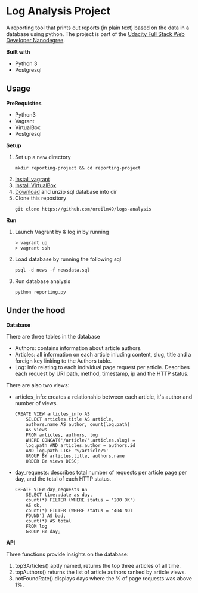 # Log Analysis Project
A reporting tool that prints out reports (in plain text) based on the data in a database using python. The project is part of the
[Udacity Full Stack Web Developer Nanodegree](https://eu.udacity.com/course/full-stack-web-developer-nanodegree--nd004).

<b>Built with</b>
- Python 3
- Postgresql

## Usage
<b>PreRequisites</b>
- Python3
- Vagrant
- VirtualBox
- Postgresql

<b>Setup</b>
1. Set up a new directory
    ~~~~
    mkdir reporting-project && cd reporting-project
    ~~~~
1. [Install vagrant](https://www.vagrantup.com/docs/installation/)
2. [Install VirtualBox](https://www.virtualbox.org/wiki/Downloads)
3. [Download](https://d17h27t6h515a5.cloudfront.net/topher/2016/August/57b5f748_newsdata/newsdata.zip) and unzip sql database into dir
3. Clone this repository
    ~~~~
    git clone https://github.com/oreilm49/logs-analysis
    ~~~~

<b>Run</b>
1. Launch Vagrant by & log in by running
    ~~~~
    > vagrant up
    > vagrant ssh
    ~~~~
2. Load database by running the following sql
    ~~~~
    psql -d news -f newsdata.sql
    ~~~~
3. Run database analysis
    ~~~~
    python reporting.py
    ~~~~

## Under the hood
<b>Database</b>

There are three tables in the database
- Authors: contains information about article authors.
- Articles: all information on each article inluding content, slug, title and a foreign key linking to the Authors table.
- Log: Info relating to each individual page request per article. Describes each request by URI path, method, timestamp, ip and the HTTP status.

There are also two views:
- articles_info: creates a relationship between each article, it's author and number of views.
    ~~~~
    CREATE VIEW articles_info AS
        SELECT articles.title AS article,
        authors.name AS author, count(log.path)
        AS views
        FROM articles, authors, log
        WHERE CONCAT('/article/',articles.slug) =
        log.path AND articles.author = authors.id
        AND log.path LIKE '%/article/%'
        GROUP BY articles.title, authors.name
        ORDER BY views DESC;
    ~~~~
- day_requests: describes total number of requests per article page per day, and the total of each HTTP status.
    ~~~~
    CREATE VIEW day_requests AS
        SELECT time::date as day,
        count(*) FILTER (WHERE status = '200 OK')
        AS ok,
        count(*) FILTER (WHERE status = '404 NOT
        FOUND') AS bad,
        count(*) AS total
        FROM log
        GROUP BY day;
    ~~~~
<b>API</b>

Three functions provide insights on the database:
1. top3Articles() aptly named, returns the top three articles of all time.
2. topAuthors() returns the list of article authors ranked by article views.
3. notFoundRate() displays days where the % of page requests was above 1%.

